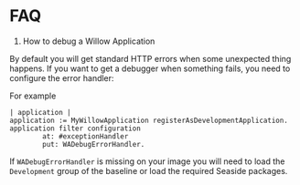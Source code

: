FAQ
===

1. How to debug a Willow Application

  By default you will get standard HTTP errors when some unexpected thing happens. If you want to get a debugger when something fails, you need to configure the error handler:

  For example
  ```smalltalk
  | application |
  application := MyWillowApplication registerAsDevelopmentApplication.
  application filter configuration
		  at: #exceptionHandler
		  put: WADebugErrorHandler.
  ```
  If `WADebugErrorHandler` is missing on your image you will need to load the `Development` group of the baseline or load the required Seaside packages.
